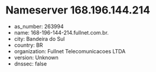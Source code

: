 # Nameserver 168.196.144.214

* as_number: 263994
* name: 168-196-144-214.fullnet.com.br.
* city: Bandeira do Sul
* country: BR
* organization: Fullnet Telecomunicacoes LTDA
* version: Unknown
* dnssec: false
